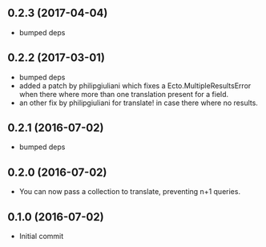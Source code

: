 ## 0.2.3 (2017-04-04)
  - bumped deps

## 0.2.2 (2017-03-01)
  - bumped deps
  - added a patch by philipgiuliani which fixes a Ecto.MultipleResultsError when there where more than one translation present for a field.
  - an other fix by philipgiuliani for translate! in case there where no results.

## 0.2.1 (2016-07-02)
  - bumped deps

## 0.2.0 (2016-07-02)
  - You can now pass a collection to translate, preventing n+1 queries.

## 0.1.0 (2016-07-02)

  - Initial commit
